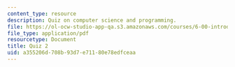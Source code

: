```yaml
---
content_type: resource
description: Quiz on computer science and programming.
file: https://ol-ocw-studio-app-qa.s3.amazonaws.com/courses/6-00-introduction-to-computer-science-and-programming-fall-2008/a355206d708b93d7e71180e78edfceaa_quiz2.pdf
file_type: application/pdf
resourcetype: Document
title: Quiz 2
uid: a355206d-708b-93d7-e711-80e78edfceaa
---
```

